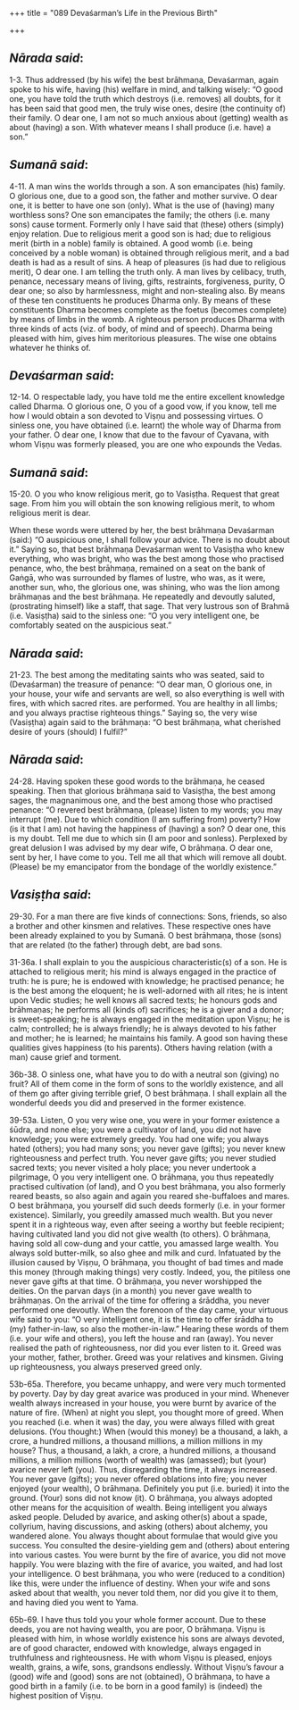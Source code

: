 +++
title = "089 Devaśarman’s Life in the Previous Birth"

+++
 

## *Nārada said*:

1-3. Thus addressed (by his wife) the best brāhmaṇa, Devaśarman, again spoke to his wife, having (his) welfare in mind, and talking wisely: “O good one, you have told the truth which destroys (i.e. removes) all doubts, for it has been said that good men, the truly wise ones, desire (the continuity of) their family. O dear one, I am not so much anxious about (getting) wealth as about (having) a son. With whatever means I shall produce (i.e. have) a son.”

## *Sumanā said*:

4-11. A man wins the worlds through a son. A son emancipates (his) family. O glorious one, due to a good son, the father and mother survive. O dear one, it is better to have one son (only). What is the use of (having) many worthless sons? One son emancipates the family; the others (i.e. many sons) cause torment. Formerly only I have said that (these) others (simply) enjoy relation. Due to religious merit a good son is had; due to religious merit (birth in a noble) family is obtained. A good womb (i.e. being conceived by a noble woman) is obtained through religious merit, and a bad death is had as a result of sins. A heap of pleasures (is had due to religious merit), O dear one. I am telling the truth only. A man lives by celibacy, truth, penance, necessary means of living, gifts, restraints, forgiveness, purity, O dear one; so also by harmlessness, might and non-stealing also. By means of these ten constituents he produces Dharma only. By means of these constituents Dharma becomes complete as the foetus (becomes complete) by means of limbs in the womb. A righteous person produces Dharma with three kinds of acts (viz. of body, of mind and of speech). Dharma being pleased with him, gives him meritorious pleasures. The wise one obtains whatever he thinks of.

## *Devaśarman said*:

12-14. O respectable lady, you have told me the entire excellent knowledge called Dharma. O glorious one, O you of a good vow, if you know, tell me how I would obtain a son devoted to Viṣṇu and possessing virtues. O sinless one, you have obtained (i.e. learnt) the whole way of Dharma from your father. O dear one, I know that due to the favour of Cyavana, with whom Viṣṇu was formerly pleased, you are one who expounds the Vedas.

## *Sumanā said*:

15-20. O you who know religious merit, go to Vasiṣṭha. Request that great sage. From him you will obtain the son knowing religious merit, to whom religious merit is dear.

When these words were uttered by her, the best brāhmaṇa Devaśarman (said:) “O auspicious one, I shall follow your advice. There is no doubt about it.” Saying so, that best brāhmaṇa Devaśarman went to Vasiṣṭha who knew everything, who was bright, who was the best among those who practised penance, who, the best brāhmaṇa, remained on a seat on the bank of Gaṅgā, who was surrounded by flames of lustre, who was, as it were, another sun, who, the glorious one, was shining, who was the lion among brāhmaṇas and the best brāhmaṇa. He repeatedly and devoutly saluted, (prostrating himself) like a staff, that sage. That very lustrous son of Brahmā (i.e. Vasiṣṭha) said to the sinless one: “O you very intelligent one, be comfortably seated on the auspicious seat.”

## *Nārada said*:

21-23. The best among the meditating saints who was seated, said to (Devaśarman) the treasure of penance: “O dear man, O glorious one, in your house, your wife and servants are well, so also everything is well with fires, with which sacred rites. are performed. You are healthy in all limbs; and you always practise righteous things.” Saying so, the very wise (Vasiṣṭha) again said to the brāhmaṇa: “O best brāhmaṇa, what cherished desire of yours (should) I fulfil?”

## *Nārada said*:

24-28. Having spoken these good words to the brāhmaṇa, he ceased speaking. Then that glorious brāhmaṇa said to Vasiṣṭha, the best among sages, the magnanimous one, and the best among those who practised penance: “O revered best brāhmaṇa, (please) listen to my words; you may interrupt (me). Due to which condition (I am suffering from) poverty? How (is it that I am) not having the happiness of (having) a son? O dear one, this is my doubt. Tell me due to which sin (I am poor and sonless). Perplexed by great delusion I was advised by my dear wife, O brāhmaṇa. O dear one, sent by her, I have come to you. Tell me all that which will remove all doubt. (Please) be my emancipator from the bondage of the worldly existence.”

## *Vasiṣṭha said*:

29-30. For a man there are five kinds of connections: Sons, friends, so also a brother and other kinsmen and relatives. These respective ones have been already explained to you by Sumanā. O best brāhmaṇa, those (sons) that are related (to the father) through debt, are bad sons.

31-36a. I shall explain to you the auspicious characteristic(s) of a son. He is attached to religious merit; his mind is always engaged in the practice of truth: he is pure; he is endowed with knowledge; he practised penance; he is the best among the eloquent; he is well-adorned with all rites; he is intent upon Vedic studies; he well knows all sacred texts; he honours gods and brāhmaṇas; he performs all (kinds of) sacrifices; he is a giver and a donor; is sweet-speaking; he is always engaged in the meditation upon Viṣṇu; he is calm; controlled; he is always friendly; he is always devoted to his father and mother; he is learned; he maintains his family. A good son having these qualities gives happiness (to his parents). Others having relation (with a man) cause grief and torment.

36b-38. O sinless one, what have you to do with a neutral son (giving) no fruit? All of them come in the form of sons to the worldly existence, and all of them go after giving terrible grief, O best brāhmaṇa. I shall explain all the wonderful deeds you did and preserved in the former existence.

39-53a. Listen, O you very wise one, you were in your former existence a śūdra, and none else; you were a cultivator of land, you did not have knowledge; you were extremely greedy. You had one wife; you always hated (others); you had many sons; you never gave (gifts); you never knew righteousness and perfect truth. You never gave gifts; you never studied sacred texts; you never visited a holy place; you never undertook a pilgrimage, O you very intelligent one. O brāhmaṇa, you thus repeatedly practised cultivation (of land), and O you best brāhmaṇa, you also formerly reared beasts, so also again and again you reared she-buffaloes and mares. O best brāhmaṇa, you yourself did such deeds formerly (i.e. in your former existence). Similarly, you greedily amassed much wealth. But you never spent it in a righteous way, even after seeing a worthy but feeble recipient; having cultivated land you did not give wealth (to others). O brāhmaṇa, having sold all cow-dung and your cattle, you amassed large wealth. You always sold butter-milk, so also ghee and milk and curd. Infatuated by the illusion caused by Viṣṇu, O brāhmaṇa, you thought of bad times and made this money (through making things) very costly. Indeed, you, the pitiless one never gave gifts at that time. O brāhmaṇa, you never worshipped the deities. On the parvan days (in a month) you never gave wealth to brāhmaṇas. On the arrival of the time for offering a śrāddha, you never performed one devoutly. When the forenoon of the day came, your virtuous wife said to you: “O very intelligent one, it is the time to offer śrāddha to (my) father-in-law, so also the mother-in-law.” Hearing these words of them (i.e. your wife and others), you left the house and ran (away). You never realised the path of righteousness, nor did you ever listen to it. Greed was your mother, father, brother. Greed was your relatives and kinsmen. Giving up righteousness, you always preserved greed only.

53b-65a. Therefore, you became unhappy, and were very much tormented by poverty. Day by day great avarice was produced in your mind. Whenever wealth always increased in your house, you were burnt by avarice of the nature of fire. (When) at night you slept, you thought more of greed. When you reached (i.e. when it was) the day, you were always filled with great delusions. (You thought:) When (would this money) be a thousand, a lakh, a crore, a hundred millions, a thousand millions, a million millions in my house? Thus, a thousand, a lakh, a crore, a hundred millions, a thousand millions, a million millions (worth of wealth) was (amassed); but (your) avarice never left (you). Thus, disregarding the time, it always increased. You never gave (gifts); you never offered oblations into fire; you never enjoyed (your wealth), O brāhmaṇa. Definitely you put (i.e. buried) it into the ground. (Your) sons did not know (it). O brāhmaṇa, you always adopted other means for the acquisition of wealth. Being intelligent you always asked people. Deluded by avarice, and asking other(s) about a spade, collyrium, having discussions, and asking (others) about alchemy, you wandered alone. You always thought about formulae that would give you success. You consulted the desire-yielding gem and (others) about entering into various castes. You were burnt by the fire of avarice, you did not move happily. You were blazing with the fire of avarice, you waited, and had lost your intelligence. O best brāhmaṇa, you who were (reduced to a condition) like this, were under the influence of destiny. When your wife and sons asked about that wealth, you never told them, nor did you give it to them, and having died you went to Yama.

65b-69. I have thus told you your whole former account. Due to these deeds, you are not having wealth, you are poor, O brāhmaṇa. Viṣṇu is pleased with him, in whose worldly existence his sons are always devoted, are of good character, endowed with knowledge, always engaged in truthfulness and righteousness. He with whom Viṣṇu is pleased, enjoys wealth, grains, a wife, sons, grandsons endlessly. Without Viṣṇu’s favour a (good) wife and (good) sons are not (obtained), O brāhmaṇa, to have a good birth in a family (i.e. to be born in a good family) is (indeed) the highest position of Viṣṇu.



